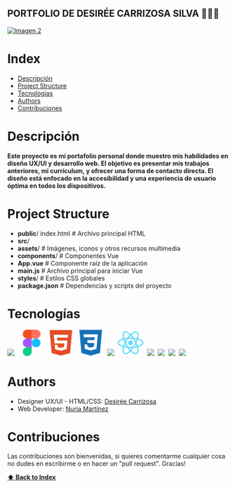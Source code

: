 
## PORTFOLIO DE DESIRÉE CARRIZOSA SILVA 👱‍♀️💜

<a href="https://www.canva.com/design/DAGQ2QPMAXk/cEMOxf2Ff1jZxUueM5p3iw/watch" target="_blank">
<img width="200" src="https://drive.google.com/file/d/1Zt2ce8TvYvhfWTAmoRIPDSN-u6lbaVYy/view?usp=sharing" alt="Imagen 2">
</a>

# Index

+ [Descripción](#descripción)
+ [Project Structure](#project-structure)
+ [Tecnologías](#tecnologías)
+ [Authors](#authors)
+ [Contribuciones](#contribuciones)

# Descripción

__Este proyecto es mi portafolio personal donde muestro mis habilidades en diseño UX/UI y desarrollo web. El objetivo es presentar mis trabajos anteriores, mi currículum, y ofrecer una forma de contacto directa. El diseño está enfocado en la accesibilidad y una experiencia de usuario óptima en todos los dispositivos.__

# Project Structure
* __public__/ index.html # Archivo principal HTML 
* __src__/ 
* __assets__/ # Imágenes, iconos y otros recursos multimedia 
* __components__/ # Componentes Vue 
* __App.vue__ # Componente raíz de la aplicación 
* __main.js__ # Archivo principal para iniciar Vue 
* __styles__/ # Estilos CSS globales 
* __package.json__ # Dependencias y scripts del proyecto


# Tecnologías

<img width="60" src="https://cdn.worldvectorlogo.com/logos/trello.svg">&nbsp;
<img width="60" src="https://github.com/devicons/devicon/blob/master/icons/figma/figma-original.svg">&nbsp;
<img width="60" src="https://github.com/devicons/devicon/blob/master/icons/html5/html5-plain.svg" >&nbsp;
<img width="60" src="https://github.com/devicons/devicon/blob/master/icons/css3/css3-plain.svg" >&nbsp;
<img width="60" src="https://user-images.githubusercontent.com/25181517/117447155-6a868a00-af3d-11eb-9cfe-245df15c9f3f.png" >&nbsp;
<img src="https://github.com/devicons/devicon/blob/master/icons/react/react-original.svg" title="react" alt="react" width="60" height="60"/>&nbsp;
<img width="60" src="https://upload.wikimedia.org/wikipedia/commons/9/91/Octicons-mark-github.svg">&nbsp;
<img width="60" src="https://user-images.githubusercontent.com/25181517/192108891-d86b6220-e232-423a-bf5f-90903e6887c3.png">&nbsp;
<img width="60" src="https://upload.wikimedia.org/wikipedia/commons/9/95/Vue.js_Logo_2.svg">&nbsp;
<img width="60" src="https://user-images.githubusercontent.com/25181517/121401671-49102800-c959-11eb-9f6f-74d49a5e1774.png">&nbsp;


# Authors
- Designer UX/UI - HTML/CSS: [Desirée Carrizosa](https://github.com/DesireeCSilva)
- Web Developer: [Nuria Martínez](https://github.com/nurimartinez)
 


# Contribuciones
Las contribuciones son bienvenidas, si quieres comentarme cualquier cosa no dudes en escribirme o en hacer un "pull request". Gracias! 

   
**[⬆️ Back to Index](#index)**

